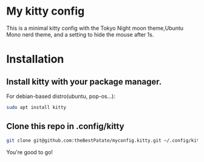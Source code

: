 # My kitty config

This is a minimal kitty config with the Tokyo Night moon theme,Ubuntu Mono nerd theme, and a setting to hide the mouse after 1s.

# Installation

## Install kitty with your package manager.

For debian-based distro(ubuntu, pop-os...):

```bash
sudo apt install kitty
```

## Clone this repo in .config/kitty

```bash
git clone git@github.com:theBestPatate/myconfig.kitty.git ~/.config/kitty
```

You're good to go!
